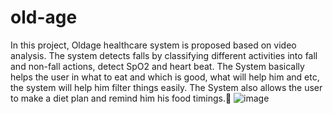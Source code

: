 # old-age
In this project, Oldage healthcare system is proposed based on video analysis. 
The system detects falls by classifying different activities into fall and non-fall actions, detect SpO2 and heart beat. 
The System basically helps the user in what to eat and which is good, what will help him and etc, the system will help him filter things easily.
The System also allows the user to make a diet plan and remind him his food timings.
![image](https://github.com/manasasasi/old-age/assets/71597365/d9f2384c-5524-4512-aa98-0213716bf024)
